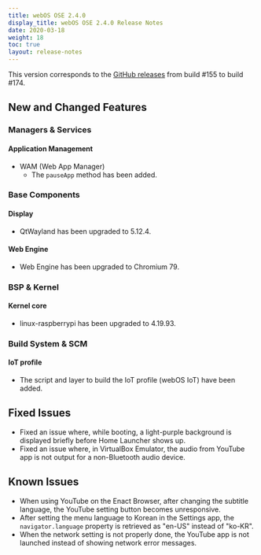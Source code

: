```yaml
---
title: webOS OSE 2.4.0
display_title: webOS OSE 2.4.0 Release Notes
date: 2020-03-18
weight: 18
toc: true
layout: release-notes
---
```


This version corresponds to the [GitHub releases](https://github.com/webosose/build-webos/releases) from build #155 to build #174.

## New and Changed Features

### Managers & Services

#### Application Management

  - WAM (Web App Manager)
      - The `pauseApp` method has been added.

### Base Components

#### Display

  - QtWayland has been upgraded to 5.12.4.

#### Web Engine

  - Web Engine has been upgraded to Chromium 79.

### BSP & Kernel

#### Kernel core

  - linux-raspberrypi has been upgraded to 4.19.93.

### Build System & SCM

#### IoT profile

  - The script and layer to build the IoT profile (webOS IoT) have been added.

## Fixed Issues

  - Fixed an issue where, while booting, a light-purple background is displayed briefly before Home Launcher shows up.
  - Fixed an issue where, in VirtualBox Emulator, the audio from YouTube app is not output for a non-Bluetooth audio device.

## Known Issues

  - When using YouTube on the Enact Browser, after changing the subtitle language, the YouTube setting button becomes unresponsive.
  - After setting the menu language to Korean in the Settings app, the `navigator.language` property is retrieved as "en-US" instead of "ko-KR".
  - When the network setting is not properly done, the YouTube app is not launched instead of showing network error messages.
